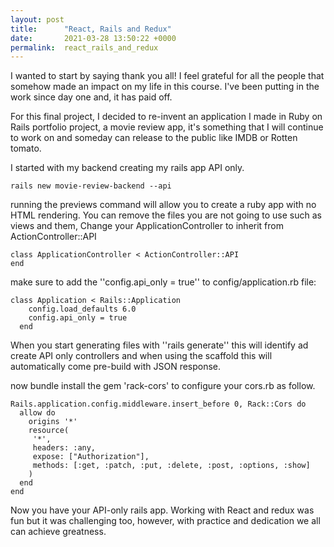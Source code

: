 ```yaml
---
layout: post
title:      "React, Rails and Redux"
date:       2021-03-28 13:50:22 +0000
permalink:  react_rails_and_redux
---
```



I wanted to start by saying thank you all! I feel grateful for all the people that somehow made an impact on my life in this course. I've been putting in the work since day one and, it has paid off.

For this final project, I decided to re-invent an application I made in Ruby on Rails portfolio project, a movie review app, it's something that I will continue to work on and someday can release to the public like IMDB or Rotten tomato.

I started with my backend creating my rails app API only. 
```
rails new movie-review-backend --api
```
running the previews command will allow you to create a ruby app with no HTML rendering. You can remove the files you are not going to use such as views and them, Change your ApplicationController to inherit from ActionController::API
```
class ApplicationController < ActionController::API
end
```
make sure to add the ''config.api_only = true'' to config/application.rb file:
```
class Application < Rails::Application
    config.load_defaults 6.0
    config.api_only = true
  end
```
When you start generating files with ''rails generate'' this will identify ad create API only controllers and when using the scaffold this will automatically come pre-build with JSON response.  

now bundle install the gem 'rack-cors' to configure your cors.rb as follow.
```
Rails.application.config.middleware.insert_before 0, Rack::Cors do
  allow do
    origins '*'
    resource(
     '*',
     headers: :any,
     expose: ["Authorization"],
     methods: [:get, :patch, :put, :delete, :post, :options, :show]
    )
  end
end

```
Now you have your API-only rails app.  Working with React and redux was fun but it was challenging too, however, with practice and dedication we all can achieve greatness.
